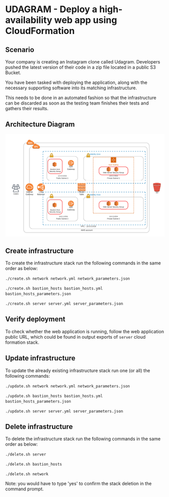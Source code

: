 # <b>UDAGRAM</b> - Deploy a high-availability web app using CloudFormation

## Scenario
Your company is creating an Instagram clone called Udagram. Developers pushed the latest version of their code in a zip file located in a public S3 Bucket.

You have been tasked with deploying the application, along with the necessary supporting software into its matching infrastructure.

This needs to be done in an automated fashion so that the infrastructure can be discarded as soon as the testing team finishes their tests and gathers their results.

## Architecture Diagram
![Alt text](/udagram_architecture.png?raw=true "Udagram Architecture")

## Create infrastructure
To create the infrastructure stack run the following commands in the same order as below:

`./create.sh network network.yml network_parameters.json`

`./create.sh bastion_hosts bastion_hosts.yml bastion_hosts_parameters.json`

`./create.sh server server.yml server_parameters.json`

## Verify deployment
To check whether the web application is running, follow the web application public URL, which could be found in output exports of `server` cloud formation stack.

## Update infrastructure
To update the already existing infrastructure stack run one (or all) the following commands:

`./update.sh network network.yml network_parameters.json`

`./update.sh bastion_hosts bastion_hosts.yml bastion_hosts_parameters.json`

`./update.sh server server.yml server_parameters.json`

## Delete infrastructure
To delete the infrastructure stack run the following commands in the same order as below:

`./delete.sh server`

`./delete.sh bastion_hosts`

`./delete.sh network`

Note: you would have to type 'yes' to confirm the stack deletion in the command prompt.